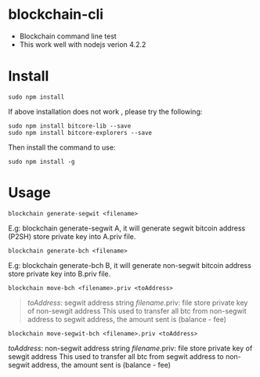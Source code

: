 # blockchain-cli
- Blockchain command line test
- This work well with nodejs verion 4.2.2

# Install
```
sudo npm install
```

If above installation does not work , please try the following:
```
sudo npm install bitcore-lib --save
sudo npm install bitcore-explorers --save
```

Then install the command to use:
```
sudo npm install -g
```

# Usage
```
blockchain generate-segwit <filename>
```
E.g: blockchain generate-segwit A, it will generate segwit bitcoin address (P2SH) store private key into A.priv file.

```
blockchain generate-bch <filename>
```
E.g: blockchain generate-bch B, it will generate non-segwit bitcoin address store private key into B.priv file.

```
blockchain move-bch <filename>.priv <toAddress>
```
> *toAddress*: segwit address string
> *filename*.priv: file store private key of non-sewgit address
This used to transfer all btc from non-segwit address to segwit address, the amount sent is (balance - fee)

```
blockchain move-segwit-bch <filename>.priv <toAddress>
```
*toAddress*: non-segwit address string
*filename*.priv: file store private key of sewgit address
This used to transfer all btc from segwit address to non-segwit address, the amount sent is (balance - fee)
